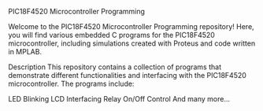 PIC18F4520 Microcontroller Programming

Welcome to the PIC18F4520 Microcontroller Programming repository! Here, you will find various embedded C programs for the PIC18F4520 microcontroller, including simulations created with Proteus and code written in MPLAB.

Description
This repository contains a collection of programs that demonstrate different functionalities and interfacing with the PIC18F4520 microcontroller. The programs include:

LED Blinking
LCD Interfacing
Relay On/Off Control
And many more...
